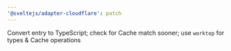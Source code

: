 ```yaml
---
'@sveltejs/adapter-cloudflare': patch
---
```


Convert entry to TypeScript; check for Cache match sooner; use `worktop` for types & Cache operations
